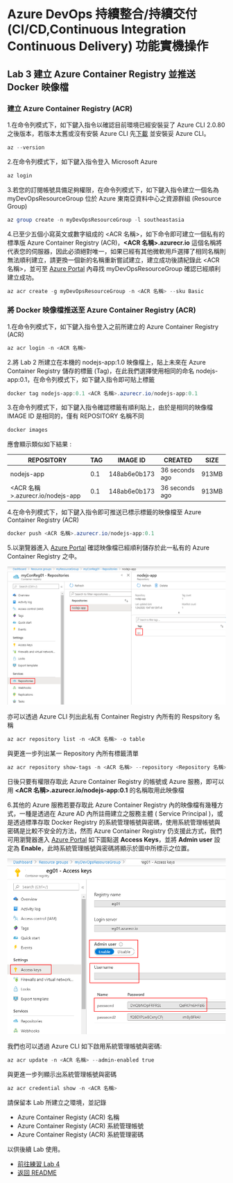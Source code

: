 # Azure DevOps 持續整合/持續交付 (CI/CD,Continuous Integration Continuous Delivery) 功能實機操作

## Lab 3 建立 Azure Container Registry 並推送 Docker 映像檔

### 建立 Azure Container Registry (ACR)

1.在命令列模式下，如下鍵入指令以確認目前環境已經安裝妥了 Azure CLI 2.0.80 之後版本，若版本太舊或沒有安裝 Azure CLI 先[下載](https://docs.microsoft.com/zh-tw/cli/azure/install-azure-cli?view=azure-cli-latest) 並安裝妥 Azure CLI。 
```powershell
az --version
```

2.在命令列模式下，如下鍵入指令登入 Microsoft Azure

```powershell
az login
```

3.若您的訂閱帳號具備足夠權限，在命令列模式下，如下鍵入指令建立一個名為 myDevOpsResourceGroup 位於 Azure 東南亞資料中心之資源群組 (Resource Group)

```powershell
az group create -n myDevOpsResourceGroup -l southeastasia
```

4.已至少五個小寫英文或數字組成的 <ACR 名稱>，如下命令即可建立一個私有的標準版 Azure Container Registry (ACR)，**<ACR 名稱>.azurecr.io** 這個名稱將代表您的伺服器，因此必須絕對唯一，如果已經有其他微軟用戶選擇了相同名稱則無法順利建立，請更換一個新的名稱重新嘗試建立，建立成功後請紀錄此 <ACR 名稱>，並可至 [Azure Portal](https://portal.azure.com) 內尋找 myDevOpsResourceGroup 確認已經順利建立成功。

```powershell
az acr create -g myDevOpsResourceGroup -n <ACR 名稱> --sku Basic
```

### 將 Docker 映像檔推送至 Azure Container Registry (ACR)

1.在命令列模式下，如下鍵入指令登入之前所建立的 Azure Container Registry (ACR)
```powershell
az acr login -n <ACR 名稱>  
```

2.將 Lab 2 所建立在本機的 nodejs-app:1.0 映像檔上，貼上未來在 Azure Container Registry 儲存的標籤 (Tag)，在此我們選擇使用相同的命名 nodejs-app:0.1，在命令列模式下，如下鍵入指令即可貼上標籤
```powershell
docker tag nodejs-app:0.1 <ACR 名稱>.azurecr.io/nodejs-app:0.1
```

3.在命令列模式下，如下鍵入指令確認標籤有順利貼上，由於是相同的映像檔 IMAGE ID 是相同的，僅有 REPOSITORY 名稱不同
```powershell
docker images
```
應會顯示類似如下結果 :

| REPOSITORY  | TAG    | IMAGE ID     | CREATED       | SIZE   |
|-------------|--------|--------------|---------------|--------|
| nodejs-app | 0.1| 148ab6e0b173 | 36 seconds ago | 913MB |
| <ACR 名稱>.azurecr.io/nodejs-app | 0.1 | 148ab6e0b173 | 36 seconds ago | 913MB |

4.在命令列模式下，如下鍵入指令即可推送已標示標籤的映像檔至 Azure Container Registry (ACR)
```powershell
docker push <ACR 名稱>.azurecr.io/nodejs-app:0.1
```

5.以瀏覽器進入 [Azure Portal](https://portal.azure.com) 確認映像檔已經順利儲存於此一私有的 Azure Container Registry 之中。

![以瀏覽器進入 Azure Portal 驗證](./images/container-reg1.png)

亦可以透過 Azure CLI 列出此私有 Container Registry 內所有的 Respsitory 名稱

```powershell
az acr repository list -n <ACR 名稱> -o table
```
與更進一步列出某一 Repository 內所有標籤清單

```powershell
az acr repository show-tags -n <ACR 名稱> --repository <Repository 名稱> -o table
```

日後只要有權限存取此 Azure Container Registry 的帳號或 Azure 服務，即可以用 **<ACR 名稱>.azurecr.io/nodejs-app:0.1** 的名稱取用此映像檔

6.其他的 Azure 服務若要存取此 Azure Container Registry 內的映像檔有幾種方式，一種是透過在 Azure AD 內所註冊建立之服務主體 ( Service Principal )，或是透過標準存取 Docker Registry 的系統管理帳號與密碼，使用系統管理帳號與密碼是比較不安全的方法，然而 Azure Container Registry 仍支援此方式，我們可用瀏覽器進入 [Azure Portal](https://portal.azure.com) 如下圖點選 **Access Keys**，並將 **Admin user** 設定為 **Enable**，此時系統管理帳號與密碼將顯示於圖中所標示之位置。

![以瀏覽器進入 Azure Portal 驗證](./images/container-reg2.png)

我們也可以透過 Azure CLI 如下啟用系統管理帳號與密碼:

```powershell
az acr update -n <ACR 名稱> --admin-enabled true
```
與更進一步列顯示出系統管理帳號與密碼

```powershell
az acr credential show -n <ACR 名稱>
```

請保留本 Lab 所建立之環境，並記錄
* Azure Container Registy (ACR) 名稱
* Azure Container Registy (ACR) 系統管理帳號
* Azure Container Registy (ACR) 系統管理密碼

以供後續 Lab 使用。

* [前往練習 Lab 4](Labs-04.md)
* [返回 README](README.md)
